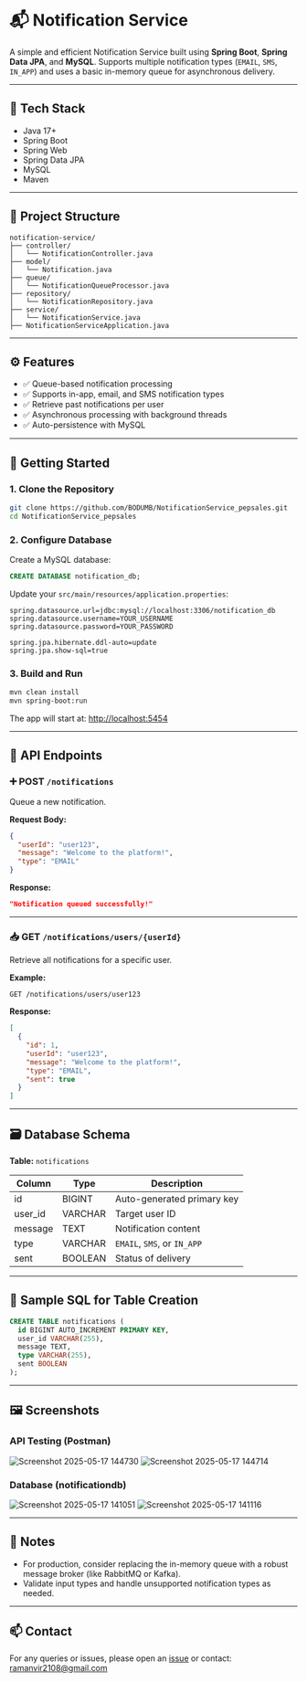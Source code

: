 # 📬 Notification Service

A simple and efficient Notification Service built using **Spring Boot**, **Spring Data JPA**, and **MySQL**. Supports multiple notification types (`EMAIL`, `SMS`, `IN_APP`) and uses a basic in-memory queue for asynchronous delivery.

---

## 🔧 Tech Stack

- Java 17+
- Spring Boot
- Spring Web
- Spring Data JPA
- MySQL
- Maven

---

## 📁 Project Structure

```
notification-service/
├── controller/
│   └── NotificationController.java
├── model/
│   └── Notification.java
├── queue/
│   └── NotificationQueueProcessor.java
├── repository/
│   └── NotificationRepository.java
├── service/
│   └── NotificationService.java
├── NotificationServiceApplication.java
```

---

## ⚙️ Features

- ✅ Queue-based notification processing
- ✅ Supports in-app, email, and SMS notification types
- ✅ Retrieve past notifications per user
- ✅ Asynchronous processing with background threads
- ✅ Auto-persistence with MySQL

---

## 🚀 Getting Started

### 1. Clone the Repository

```bash
git clone https://github.com/BODUMB/NotificationService_pepsales.git
cd NotificationService_pepsales
```

### 2. Configure Database

Create a MySQL database:

```sql
CREATE DATABASE notification_db;
```

Update your `src/main/resources/application.properties`:

```properties
spring.datasource.url=jdbc:mysql://localhost:3306/notification_db
spring.datasource.username=YOUR_USERNAME
spring.datasource.password=YOUR_PASSWORD

spring.jpa.hibernate.ddl-auto=update
spring.jpa.show-sql=true
```

### 3. Build and Run

```bash
mvn clean install
mvn spring-boot:run
```

The app will start at: [http://localhost:5454](http://localhost:5454)

---

## 🧪 API Endpoints

### ➕ POST `/notifications`

Queue a new notification.

**Request Body:**
```json
{
  "userId": "user123",
  "message": "Welcome to the platform!",
  "type": "EMAIL"
}
```
**Response:**
```json
"Notification queued successfully!"
```

---

### 📥 GET `/notifications/users/{userId}`

Retrieve all notifications for a specific user.

**Example:**
```
GET /notifications/users/user123
```

**Response:**
```json
[
  {
    "id": 1,
    "userId": "user123",
    "message": "Welcome to the platform!",
    "type": "EMAIL",
    "sent": true
  }
]
```

---

## 🗃 Database Schema

**Table:** `notifications`

| Column  | Type    | Description                    |
| ------- | ------- | ----------------------------- |
| id      | BIGINT  | Auto-generated primary key     |
| user_id | VARCHAR | Target user ID                 |
| message | TEXT    | Notification content           |
| type    | VARCHAR | `EMAIL`, `SMS`, or `IN_APP`   |
| sent    | BOOLEAN | Status of delivery             |

---

## 💾 Sample SQL for Table Creation

```sql
CREATE TABLE notifications (
  id BIGINT AUTO_INCREMENT PRIMARY KEY,
  user_id VARCHAR(255),
  message TEXT,
  type VARCHAR(255),
  sent BOOLEAN
);
```

---

## 🖼️ Screenshots
### API Testing (Postman)
![Screenshot 2025-05-17 144730](https://github.com/user-attachments/assets/3c00919a-126a-4b04-9070-e3106c02f76a)
![Screenshot 2025-05-17 144714](https://github.com/user-attachments/assets/139ef59e-0137-451a-b186-b97bc15ef1b6)



### Database (notificationdb)
<!-- Add screenshots of your Postman tests or running UI here -->
![Screenshot 2025-05-17 141051](https://github.com/user-attachments/assets/1d514d27-e2e6-490b-bb9f-b13d75528d6f)
![Screenshot 2025-05-17 141116](https://github.com/user-attachments/assets/120de1df-ecb2-42ee-b778-809f7cefb02c)



---

## 📌 Notes

- For production, consider replacing the in-memory queue with a robust message broker (like RabbitMQ or Kafka).
- Validate input types and handle unsupported notification types as needed.

---

## 📫 Contact

For any queries or issues, please open an [issue](https://github.com/BODUMB/NotificationService_pepsales/issues) or contact: ramanvir2108@gmail.com
